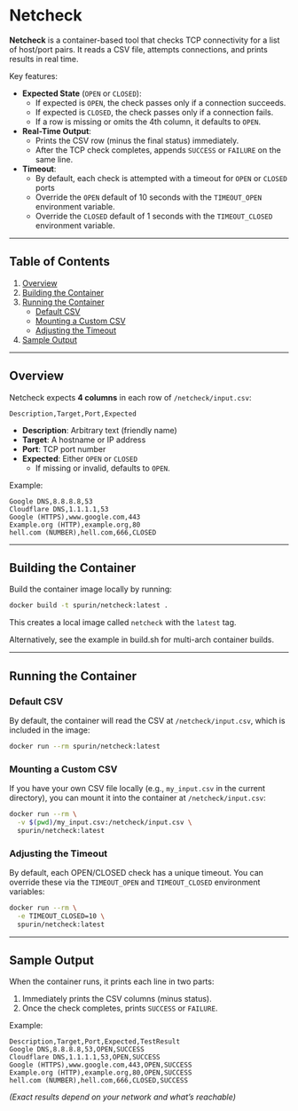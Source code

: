 # Netcheck

**Netcheck** is a container-based tool that checks TCP connectivity for a list of host/port pairs.
It reads a CSV file, attempts connections, and prints results in real time.

Key features:

- **Expected State** (`OPEN` or `CLOSED`):
  - If expected is `OPEN`, the check passes only if a connection succeeds.
  - If expected is `CLOSED`, the check passes only if a connection fails.
  - If a row is missing or omits the 4th column, it defaults to `OPEN`.
- **Real-Time Output**:
  - Prints the CSV row (minus the final status) immediately.
  - After the TCP check completes, appends `SUCCESS` or `FAILURE` on the same line.
- **Timeout**:
  - By default, each check is attempted with a timeout for `OPEN` or `CLOSED` ports
  - Override the `OPEN` default of 10 seconds with the `TIMEOUT_OPEN` environment variable.
  - Override the `CLOSED` default of 1 seconds with the `TIMEOUT_CLOSED` environment variable.

---

## Table of Contents

1. [Overview](#overview)
2. [Building the Container](#building-the-container)
3. [Running the Container](#running-the-container)
    - [Default CSV](#default-csv)
    - [Mounting a Custom CSV](#mounting-a-custom-csv)
    - [Adjusting the Timeout](#adjusting-the-timeout)
4. [Sample Output](#sample-output)

---

## Overview

Netcheck expects **4 columns** in each row of `/netcheck/input.csv`:

```
Description,Target,Port,Expected
```

- **Description**: Arbitrary text (friendly name)
- **Target**: A hostname or IP address
- **Port**: TCP port number
- **Expected**: Either `OPEN` or `CLOSED`
  - If missing or invalid, defaults to `OPEN`.

Example:

```
Google DNS,8.8.8.8,53
Cloudflare DNS,1.1.1.1,53
Google (HTTPS),www.google.com,443
Example.org (HTTP),example.org,80
hell.com (NUMBER),hell.com,666,CLOSED
```

---

## Building the Container

Build the container image locally by running:

```bash
docker build -t spurin/netcheck:latest .
```

This creates a local image called `netcheck` with the `latest` tag.

Alternatively, see the example in build.sh for multi-arch container builds.

---

## Running the Container

### Default CSV

By default, the container will read the CSV at `/netcheck/input.csv`, which is included in the image:

```bash
docker run --rm spurin/netcheck:latest
```

### Mounting a Custom CSV

If you have your own CSV file locally (e.g., `my_input.csv` in the current directory), you can mount it into the container at `/netcheck/input.csv`:

```bash
docker run --rm \
  -v $(pwd)/my_input.csv:/netcheck/input.csv \
  spurin/netcheck:latest
```

### Adjusting the Timeout

By default, each OPEN/CLOSED check has a unique timeout. You can override these via the `TIMEOUT_OPEN` and `TIMEOUT_CLOSED` environment variables:

```bash
docker run --rm \
  -e TIMEOUT_CLOSED=10 \
  spurin/netcheck:latest
```

---

## Sample Output

When the container runs, it prints each line in two parts:

1. Immediately prints the CSV columns (minus status).
2. Once the check completes, prints `SUCCESS` or `FAILURE`.

Example:

```text
Description,Target,Port,Expected,TestResult
Google DNS,8.8.8.8,53,OPEN,SUCCESS
Cloudflare DNS,1.1.1.1,53,OPEN,SUCCESS
Google (HTTPS),www.google.com,443,OPEN,SUCCESS
Example.org (HTTP),example.org,80,OPEN,SUCCESS
hell.com (NUMBER),hell.com,666,CLOSED,SUCCESS
```

*(Exact results depend on your network and what’s reachable)*
